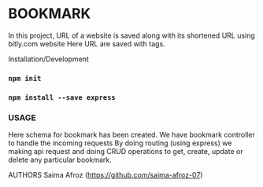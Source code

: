 # BOOKMARK
In this project, URL of a website is saved along with its shortened URL using bitly.com website
Here URL are saved with tags. 

Installation/Development
### `npm init`
### `npm install --save express`

### USAGE
Here schema for bookmark has been created. We have bookmark controller to handle the incoming requests
By doing routing (using express) we making api request and doing CRUD operations to get, create, update or delete any particular bookmark.


AUTHORS
Saima Afroz (https://github.com/saima-afroz-07)
